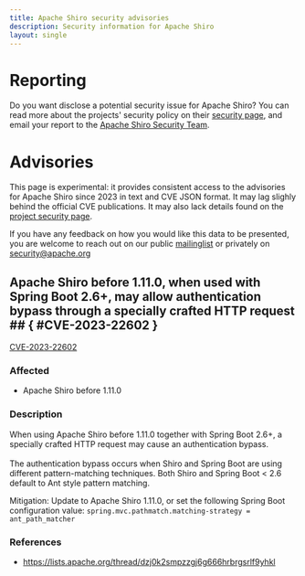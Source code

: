 ```yaml
---
title: Apache Shiro security advisories
description: Security information for Apache Shiro
layout: single
---
```


# Reporting

Do you want disclose a potential security issue for Apache Shiro? You can read more about the projects' security policy on their [security page](https://shiro.apache.org/security-reports.html), and email your report to the  [Apache Shiro Security Team](mailto:security@shiro.apache.org).

# Advisories

This page is experimental: it provides consistent access to the advisories for Apache Shiro since 2023 in text and CVE JSON format. It may lag slighly behind the official CVE publications. It may also lack details found on the [project security page](https://shiro.apache.org/security-reports.html).

If you have any feedback on how you would like this data to be presented, you are welcome to reach out on our public [mailinglist](/mailinglist) or privately on [security@apache.org](mailto:security@apache.org)

## Apache Shiro before 1.11.0, when used with Spring Boot 2.6+, may allow authentication bypass through a specially crafted HTTP request ## { #CVE-2023-22602 }

[CVE-2023-22602](./CVE-2023-22602.cve.json)

### Affected

* Apache Shiro before 1.11.0


### Description

<span style="background-color: rgb(255, 255, 255);">When using Apache Shiro before 1.11.0 together with Spring Boot 2.6+, a specially crafted HTTP request may cause an authentication bypass.<br><br></span>The authentication bypass occurs when Shiro and Spring Boot are using different pattern-matching techniques. Both Shiro and Spring Boot &lt; 2.6 default to Ant style pattern matching.<br><p>Mitigation: Update to Apache Shiro 1.11.0, or set the following Spring Boot configuration value:  `spring.mvc.pathmatch.matching-strategy = ant_path_matcher`<br></p>

### References
* https://lists.apache.org/thread/dzj0k2smpzzgj6g666hrbrgsrlf9yhkl
